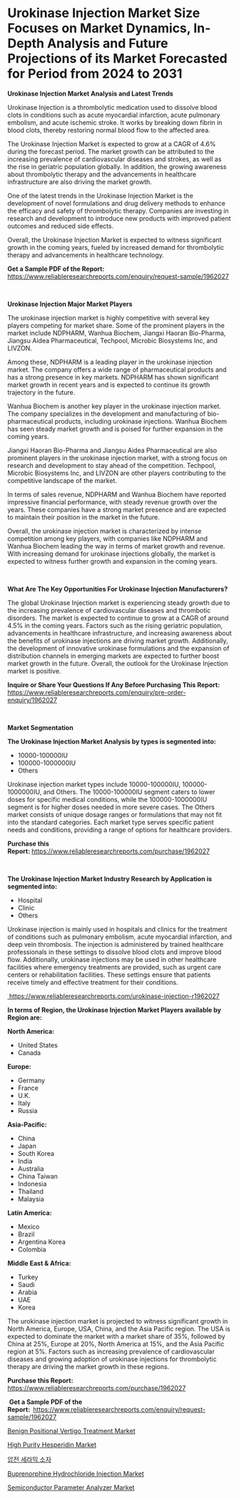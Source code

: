 <p><h1>Urokinase Injection Market Size Focuses on Market Dynamics, In-Depth Analysis and Future Projections of its Market Forecasted for Period from 2024 to 2031</h1></p><p><strong>Urokinase Injection Market Analysis and Latest Trends</strong></p>
<p><p>Urokinase Injection is a thrombolytic medication used to dissolve blood clots in conditions such as acute myocardial infarction, acute pulmonary embolism, and acute ischemic stroke. It works by breaking down fibrin in blood clots, thereby restoring normal blood flow to the affected area.</p><p>The Urokinase Injection Market is expected to grow at a CAGR of 4.6% during the forecast period. The market growth can be attributed to the increasing prevalence of cardiovascular diseases and strokes, as well as the rise in geriatric population globally. In addition, the growing awareness about thrombolytic therapy and the advancements in healthcare infrastructure are also driving the market growth.</p><p>One of the latest trends in the Urokinase Injection Market is the development of novel formulations and drug delivery methods to enhance the efficacy and safety of thrombolytic therapy. Companies are investing in research and development to introduce new products with improved patient outcomes and reduced side effects.</p><p>Overall, the Urokinase Injection Market is expected to witness significant growth in the coming years, fueled by increased demand for thrombolytic therapy and advancements in healthcare technology.</p></p>
<p><strong>Get a Sample PDF of the Report:&nbsp;</strong> <a href="https://www.reliableresearchreports.com/enquiry/request-sample/1962027">https://www.reliableresearchreports.com/enquiry/request-sample/1962027</a></p>
<p>&nbsp;</p>
<p><strong>Urokinase Injection Major Market Players</strong></p>
<p><p>The urokinase injection market is highly competitive with several key players competing for market share. Some of the prominent players in the market include NDPHARM, Wanhua Biochem, Jiangxi Haoran Bio-Pharma, Jiangsu Aidea Pharmaceutical, Techpool, Microbic Biosystems Inc, and LIVZON.</p><p>Among these, NDPHARM is a leading player in the urokinase injection market. The company offers a wide range of pharmaceutical products and has a strong presence in key markets. NDPHARM has shown significant market growth in recent years and is expected to continue its growth trajectory in the future.</p><p>Wanhua Biochem is another key player in the urokinase injection market. The company specializes in the development and manufacturing of bio-pharmaceutical products, including urokinase injections. Wanhua Biochem has seen steady market growth and is poised for further expansion in the coming years.</p><p>Jiangxi Haoran Bio-Pharma and Jiangsu Aidea Pharmaceutical are also prominent players in the urokinase injection market, with a strong focus on research and development to stay ahead of the competition. Techpool, Microbic Biosystems Inc, and LIVZON are other players contributing to the competitive landscape of the market.</p><p>In terms of sales revenue, NDPHARM and Wanhua Biochem have reported impressive financial performance, with steady revenue growth over the years. These companies have a strong market presence and are expected to maintain their position in the market in the future.</p><p>Overall, the urokinase injection market is characterized by intense competition among key players, with companies like NDPHARM and Wanhua Biochem leading the way in terms of market growth and revenue. With increasing demand for urokinase injections globally, the market is expected to witness further growth and expansion in the coming years.</p></p>
<p>&nbsp;</p>
<p><strong>What Are The Key Opportunities For Urokinase Injection Manufacturers?</strong></p>
<p><p>The global Urokinase Injection market is experiencing steady growth due to the increasing prevalence of cardiovascular diseases and thrombotic disorders. The market is expected to continue to grow at a CAGR of around 4.5% in the coming years. Factors such as the rising geriatric population, advancements in healthcare infrastructure, and increasing awareness about the benefits of urokinase injections are driving market growth. Additionally, the development of innovative urokinase formulations and the expansion of distribution channels in emerging markets are expected to further boost market growth in the future. Overall, the outlook for the Urokinase Injection market is positive.</p></p>
<p><strong>Inquire or Share Your Questions If Any Before Purchasing This Report:</strong> <a href="https://www.reliableresearchreports.com/enquiry/pre-order-enquiry/1962027">https://www.reliableresearchreports.com/enquiry/pre-order-enquiry/1962027</a></p>
<p>&nbsp;</p>
<p><strong>Market Segmentation</strong></p>
<p><strong>The Urokinase Injection Market Analysis by types is segmented into:</strong></p>
<p><ul><li>10000-100000IU</li><li>100000-1000000IU</li><li>Others</li></ul></p>
<p><p>Urokinase injection market types include 10000-100000IU, 100000-1000000IU, and Others. The 10000-100000IU segment caters to lower doses for specific medical conditions, while the 100000-1000000IU segment is for higher doses needed in more severe cases. The Others market consists of unique dosage ranges or formulations that may not fit into the standard categories. Each market type serves specific patient needs and conditions, providing a range of options for healthcare providers.</p></p>
<p><strong>Purchase this Report:&nbsp;</strong><a href="https://www.reliableresearchreports.com/purchase/1962027">https://www.reliableresearchreports.com/purchase/1962027</a></p>
<p>&nbsp;</p>
<p><strong>The Urokinase Injection Market Industry Research by Application is segmented into:</strong></p>
<p><ul><li>Hospital</li><li>Clinic</li><li>Others</li></ul></p>
<p><p>Urokinase injection is mainly used in hospitals and clinics for the treatment of conditions such as pulmonary embolism, acute myocardial infarction, and deep vein thrombosis. The injection is administered by trained healthcare professionals in these settings to dissolve blood clots and improve blood flow. Additionally, urokinase injections may be used in other healthcare facilities where emergency treatments are provided, such as urgent care centers or rehabilitation facilities. These settings ensure that patients receive timely and effective treatment for their conditions.</p></p>
<p><a href="https://www.reliableresearchreports.com/urokinase-injection-r1962027">&nbsp;https://www.reliableresearchreports.com/urokinase-injection-r1962027</a></p>
<p><strong>In terms of Region, the Urokinase Injection Market Players available by Region are:</strong></p>
<p>
    <p> <strong> North America: </strong>
        <ul>
            <li>United States</li>
            <li>Canada</li>
        </ul>
        </p> 
    <p> <strong> Europe: </strong>
        <ul>
            <li>Germany</li>
            <li>France</li>
            <li>U.K.</li>
            <li>Italy</li>
            <li>Russia</li>
        </ul>
        </p> 
    <p> <strong> Asia-Pacific: </strong>
        <ul>
            <li>China</li>
            <li>Japan</li>
            <li>South Korea</li>
            <li>India</li>
            <li>Australia</li>
            <li>China Taiwan</li>
            <li>Indonesia</li>
            <li>Thailand</li>
            <li>Malaysia</li>
        </ul>
        </p> 
    <p> <strong> Latin America: </strong>
        <ul>
            <li>Mexico</li>
            <li>Brazil</li>
            <li>Argentina Korea</li>
            <li>Colombia</li>
        </ul>
        </p> 
    <p> <strong> Middle East & Africa: </strong>
        <ul>
            <li>Turkey</li>
            <li>Saudi</li>
            <li>Arabia</li>
            <li>UAE</li>
            <li>Korea</li>
        </ul>
    </p>
    </p>
<p><p>The urokinase injection market is projected to witness significant growth in North America, Europe, USA, China, and the Asia Pacific region. The USA is expected to dominate the market with a market share of 35%, followed by China at 25%, Europe at 20%, North America at 15%, and the Asia Pacific region at 5%. Factors such as increasing prevalence of cardiovascular diseases and growing adoption of urokinase injections for thrombolytic therapy are driving the market growth in these regions.</p></p>
<p><strong>Purchase this Report: </strong><a href="https://www.reliableresearchreports.com/purchase/1962027">https://www.reliableresearchreports.com/purchase/1962027</a></p>
<p>&nbsp;<strong>Get a Sample PDF of the Report:&nbsp;&nbsp;</strong><a href="https://www.reliableresearchreports.com/enquiry/request-sample/1962027">https://www.reliableresearchreports.com/enquiry/request-sample/1962027</a></p>
<p><strong></strong></p>
<p><p><a href="https://github.com/changoleonlaverguenzanoexiste/Market-Research-Report-List-3/blob/main/benign-positional-vertigo-treatment-market.md">Benign Positional Vertigo Treatment Market</a></p><p><a href="https://issuu.com/reportprime-2/docs/high-purity-hesperidin-market-size-2030.pptx">High Purity Hesperidin Market</a></p><p><a href="https://github.com/PhilToryphy7876567/Market-Research-Report-List-1/blob/main/496554658495.md">압전 세라믹 소자</a></p><p><a href="https://github.com/dimitrishawkinswaynenp91rgz/Market-Research-Report-List-2/blob/main/buprenorphine-hydrochloride-injection-market.md">Buprenorphine Hydrochloride Injection Market</a></p><p><a href="https://www.linkedin.com/pulse/semiconductor-parameter-analyzer-market-insights-cagr-xge4e">Semiconductor Parameter Analyzer Market</a></p></p>